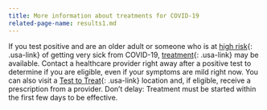 ```yaml
---
title: More information about treatments for COVID-19
related-page-name: results1.md
---
```


If you test positive and are an older adult or someone who is at [high risk](https://www.cdc.gov/coronavirus/2019-ncov/need-extra-precautions/index.html){: .usa-link} of getting very sick from COVID-19, [treatment](https://www.cdc.gov/coronavirus/2019-ncov/your-health/treatments-for-severe-illness.html){: .usa-link} may be available. Contact a healthcare provider right away after a positive test to determine if you are eligible, even if your symptoms are mild right now. You can also visit a [Test to Treat](https://aspr.hhs.gov/TestToTreat/Pages/default.aspx){: .usa-link} location and, if eligible, receive a prescription from a provider. Don’t delay: Treatment must be started within the first few days to be effective.

